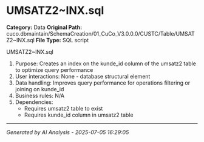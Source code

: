 # UMSATZ2~INX.sql

**Category:** Data
**Original Path:** cuco.dbmaintain/SchemaCreation/01_CuCo_V3.0.0.0/CUSTC/Table/UMSATZ2~INX.sql
**File Type:** SQL script

UMSATZ2~INX.sql
1. Purpose: Creates an index on the kunde_id column of the umsatz2 table to optimize query performance
2. User interactions: None - database structural element
3. Data handling: Improves query performance for operations filtering or joining on kunde_id
4. Business rules: N/A
5. Dependencies:
   - Requires umsatz2 table to exist
   - Requires kunde_id column in umsatz2 table

---
*Generated by AI Analysis - 2025-07-05 16:29:05*
